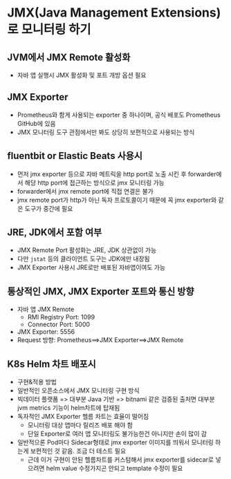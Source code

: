 # JMX(Java Management Extensions)로 모니터링 하기

## JVM에서 JMX Remote 활성화

- 자바 앱 실행시 JMX 활성화 및 포트 개방 옵션 필요

## JMX Exporter

- Prometheus와 함게 사용되는 exporter 중 하나이며, 공식 배포도 Prometheus GitHub에 있음
- JMX 모니터링 도구 관점에서만 봐도 상당히 보편적으로 사용되는 방식

## fluentbit or Elastic Beats 사용시

- 먼저 jmx exporter 등으로 자바 메트릭을 http port로 노출 시킨 후 forwarder에서 해당 http port에 접근하는 방식으로 jmx 모니터링 가능
- forwarder에서 jmx remote port에 직접 연결은 불가
- jmx remote port가 http가 아닌 독자 프로토콜이기 때문에 꼭 jmx exporter와 같은 도구가 중간에 필요

## JRE, JDK에서 포함 여부

- JMX Remote Port 활성화는 JRE, JDK 상관없이 가능
- 다만 `jstat` 등의 클라이언트 도구는 JDK에만 내장됨
- JMX Exporter 사용시 JRE로만 배포된 자바앱이여도 가능

## 통상적인 JMX, JMX Exporter 포트와 통신 방향

- 자바 앱 JMX Remote
  - RMI Registry Port: 1099
  - Connector Port: 5000
- JMX Exporter: 5556
- Request 방향: Prometheus==>JMX Exporter==>JMX Remote

## K8s Helm 차트 배포시

- 구현&적용 방법
- 일반적인 오픈소스에서 JMX 모니터링 구현 방식
- 빅데이터 플랫폼 => 대부분 Java 기반
  => bitnami 같은 검증된 출처면 대부분 jvm metrics 기능이 helm차트에 탑재됨
- 독자적인 JMX Exporter 헬름 차트는 효율이 떨어짐
  - 모니터링 대상 앱마다 릴리즈 배포 해야 함
  - 단일 Exporter로 여러 앱 모니터링도 불가능한건 아니지만 손이 많이 감
- 일반적으론 Pod마다 Sidecar형태로 jmx exporter 이미지를 띄워서 모니터링 하는게 보편적인 것 같음. 조금 더 테스트 필요
  - 근데 이거 구현이 안된 헬름차트를 커스텀해서 jmx exporter를 sidecar로 넣으려면 helm value 수정가지곤 안되고 template 수정이 필요
